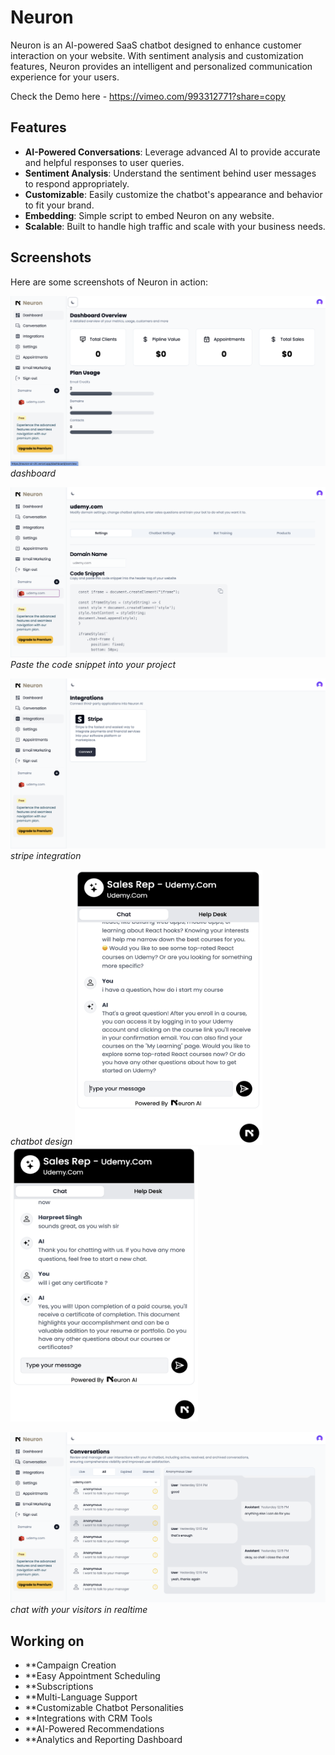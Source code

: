 # Neuron

Neuron is an AI-powered SaaS chatbot designed to enhance customer interaction on your website. With sentiment analysis and customization features, Neuron provides an intelligent and personalized communication experience for your users.

Check the Demo here - https://vimeo.com/993312771?share=copy


## Features

- **AI-Powered Conversations**: Leverage advanced AI to provide accurate and helpful responses to user queries.
- **Sentiment Analysis**: Understand the sentiment behind user messages to respond appropriately.
- **Customizable**: Easily customize the chatbot's appearance and behavior to fit your brand.
- **Embedding**: Simple script to embed Neuron on any website.
- **Scalable**: Built to handle high traffic and scale with your business needs.

## Screenshots

Here are some screenshots of Neuron in action:

![Screenshot 1](./apps/neuron-ai/public/screenshots/s1.png)
_dashboard_

![Screenshot 2](./apps/neuron-ai/public/screenshots/s2.png)
_Paste the code snippet into your project_

![Screenshot 3](./apps/neuron-ai/public/screenshots/s3.png)
_stripe integration_

_chatbot design_
<img src="./apps/neuron-ai/public/screenshots/s7.png" width="300" height="440">
<img src="./apps/neuron-ai/public/screenshots/s8.png" width="300" height="440">


![Screenshot 5](./apps/neuron-ai/public/screenshots/s6.png)
_chat with your visitors in realtime_

## Working on

- \*\*Campaign Creation
- \*\*Easy Appointment Scheduling
- \*\*Subscriptions
- \*\*Multi-Language Support
- \*\*Customizable Chatbot Personalities
- \*\*Integrations with CRM Tools
- \*\*AI-Powered Recommendations
- \*\*Analytics and Reporting Dashboard
